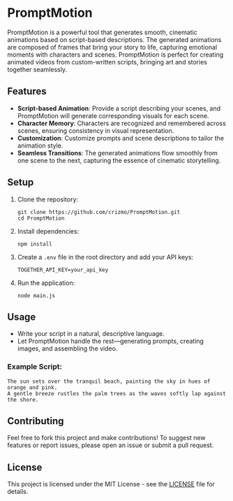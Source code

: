 
# PromptMotion

PromptMotion is a powerful tool that generates smooth, cinematic animations based on script-based descriptions. The generated animations are composed of frames that bring your story to life, capturing emotional moments with characters and scenes. PromptMotion is perfect for creating animated videos from custom-written scripts, bringing art and stories together seamlessly.

## Features

- **Script-based Animation**: Provide a script describing your scenes, and PromptMotion will generate corresponding visuals for each scene.
- **Character Memory**: Characters are recognized and remembered across scenes, ensuring consistency in visual representation.
- **Customization**: Customize prompts and scene descriptions to tailor the animation style.
- **Seamless Transitions**: The generated animations flow smoothly from one scene to the next, capturing the essence of cinematic storytelling.

## Setup

1. Clone the repository:
   ```
   git clone https://github.com/crizmo/PromptMotion.git
   cd PromptMotion
   ```

2. Install dependencies:
   ```
   npm install
   ```

3. Create a `.env` file in the root directory and add your API keys:
   ```
   TOGETHER_API_KEY=your_api_key
   ```

4. Run the application:
   ```
   node main.js
   ```

## Usage

- Write your script in a natural, descriptive language.
- Let PromptMotion handle the rest—generating prompts, creating images, and assembling the video.

### Example Script:
```text
The sun sets over the tranquil beach, painting the sky in hues of orange and pink. 
A gentle breeze rustles the palm trees as the waves softly lap against the shore.
```

## Contributing

Feel free to fork this project and make contributions! To suggest new features or report issues, please open an issue or submit a pull request.

## License

This project is licensed under the MIT License - see the [LICENSE](LICENSE) file for details.
